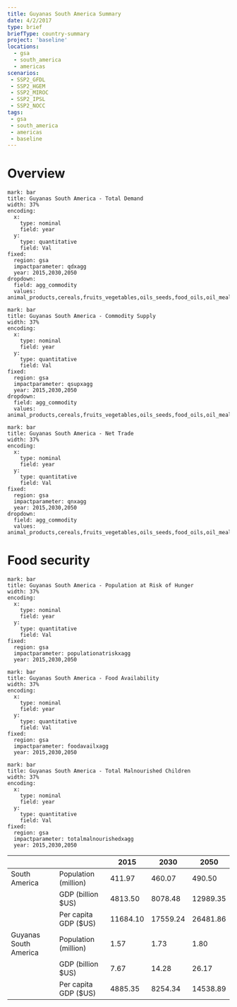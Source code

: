 ```yaml
---
title: Guyanas South America Summary
date: 4/2/2017
type: brief
briefType: country-summary
project: 'baseline'
locations:
  - gsa
  - south_america
  - americas
scenarios:
 - SSP2_GFDL
 - SSP2_HGEM
 - SSP2_MIROC
 - SSP2_IPSL
 - SSP2_NOCC
tags:
 - gsa
 - south_america
 - americas
 - baseline
---
```

# Overview 

```chart
mark: bar
title: Guyanas South America - Total Demand
width: 37%
encoding:
  x:
    type: nominal
    field: year
  y:
    type: quantitative
    field: Val
fixed:
  region: gsa
  impactparameter: qdxagg
  year: 2015,2030,2050
dropdown:
  field: agg_commodity
  values: animal_products,cereals,fruits_vegetables,oils_seeds,food_oils,oil_meals,other,pulses,roots_tubers,sugar
```

```chart
mark: bar
title: Guyanas South America - Commodity Supply
width: 37%
encoding:
  x:
    type: nominal
    field: year
  y:
    type: quantitative
    field: Val
fixed:
  region: gsa
  impactparameter: qsupxagg
  year: 2015,2030,2050
dropdown:
  field: agg_commodity
  values: animal_products,cereals,fruits_vegetables,oils_seeds,food_oils,oil_meals,other,pulses,roots_tubers,sugar
```

```chart
mark: bar
title: Guyanas South America - Net Trade
width: 37%
encoding:
  x:
    type: nominal
    field: year
  y:
    type: quantitative
    field: Val
fixed:
  region: gsa
  impactparameter: qnxagg
  year: 2015,2030,2050
dropdown:
  field: agg_commodity
  values: animal_products,cereals,fruits_vegetables,oils_seeds,food_oils,oil_meals,other,pulses,roots_tubers,sugar
```

# Food security

```chart
mark: bar
title: Guyanas South America - Population at Risk of Hunger
width: 37%
encoding:
  x:
    type: nominal
    field: year
  y:
    type: quantitative
    field: Val
fixed:
  region: gsa
  impactparameter: populationatriskxagg
  year: 2015,2030,2050
```

```chart
mark: bar
title: Guyanas South America - Food Availability
width: 37%
encoding:
  x:
    type: nominal
    field: year
  y:
    type: quantitative
    field: Val
fixed:
  region: gsa
  impactparameter: foodavailxagg
  year: 2015,2030,2050
```

```chart
mark: bar
title: Guyanas South America - Total Malnourished Children
width: 37%
encoding:
  x:
    type: nominal
    field: year
  y:
    type: quantitative
    field: Val
fixed:
  region: gsa
  impactparameter: totalmalnourishedxagg
  year: 2015,2030,2050
```

|   |   | 2015 | 2030 | 2050 |
|---|---|---|---|---|
| South America | Population (million) | 411.97 | 460.07 | 490.50 |
|  | GDP (billion $US) | 4813.50 | 8078.48 | 12989.35 |
|  | Per capita GDP ($US) | 11684.10 | 17559.24 | 26481.86 |
| Guyanas South America | Population (million) | 1.57 | 1.73 | 1.80 |
|  | GDP (billion $US) | 7.67 | 14.28 | 26.17 |
|  | Per capita GDP ($US) | 4885.35| 8254.34| 14538.89|